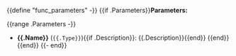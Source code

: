 {{define "func_parameters" -}}
{{if .Parameters}}**Parameters:**

{{range .Parameters -}}
 - **{{.Name}}** (`{{.Type}}`){{if .Description}}: {{.Description}}{{end}}
{{end}}
{{end}}
{{- end}}
